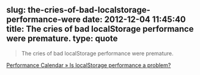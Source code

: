 slug: the-cries-of-bad-localstorage-performance-were
date: 2012-12-04 11:45:40
title: The cries of bad localStorage performance were premature.
type: quote
---

> The cries of bad localStorage performance were premature.

[Performance Calendar » Is localStorage performance a problem?](http://calendar.perfplanet.com/2012/is-localstorage-performance-a-problem/)
